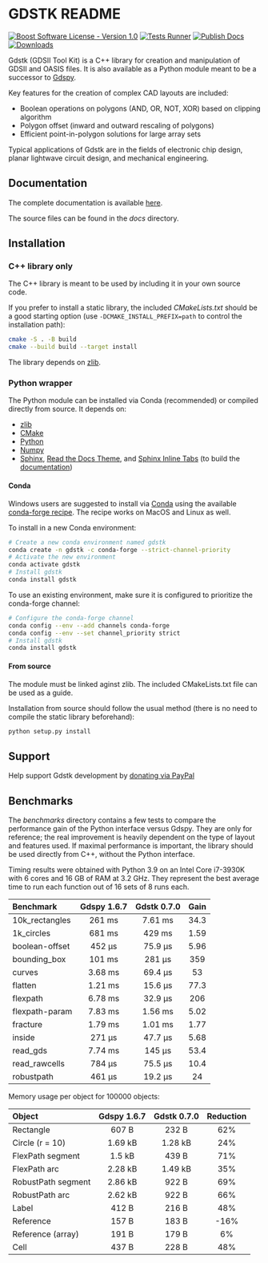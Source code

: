 # GDSTK README

[![Boost Software License - Version 1.0](https://img.shields.io/github/license/heitzmann/gdstk.svg)](https://www.boost.org/LICENSE_1_0.txt)
[![Tests Runner](https://github.com/heitzmann/gdstk/workflows/Tests%20Runner/badge.svg)](https://github.com/heitzmann/gdstk/actions)
[![Publish Docs](https://github.com/heitzmann/gdstk/workflows/Publish%20Docs/badge.svg)](http://heitzmann.github.io/gdstk)
[![Downloads](https://img.shields.io/github/downloads/heitzmann/gdstk/total.svg)](https://github.com/heitzmann/gdstk/releases)

Gdstk (GDSII Tool Kit) is a C++ library for creation and manipulation of GDSII and OASIS files.
It is also available as a Python module meant to be a successor to [Gdspy](https://github.com/heitzmann/gdspy).

Key features for the creation of complex CAD layouts are included:

* Boolean operations on polygons (AND, OR, NOT, XOR) based on clipping algorithm
* Polygon offset (inward and outward rescaling of polygons)
* Efficient point-in-polygon solutions for large array sets

Typical applications of Gdstk are in the fields of electronic chip design, planar lightwave circuit design, and mechanical engineering.


## Documentation

The complete documentation is available [here](http://heitzmann.github.io/gdstk).

The source files can be found in the _docs_ directory.


## Installation

### C++ library only

The C++ library is meant to be used by including it in your own source code.

If you prefer to install a static library, the included _CMakeLists.txt_ should be a good starting option (use `-DCMAKE_INSTALL_PREFIX=path` to control the installation path):

```sh
cmake -S . -B build
cmake --build build --target install
```

The library depends on [zlib](https://zlib.net/).

### Python wrapper

The Python module can be installed via Conda (recommended) or compiled directly from source.
It depends on:

* [zlib](https://zlib.net/)
* [CMake](https://cmake.org/)
* [Python](https://www.python.org/)
* [Numpy](https://numpy.org/)
* [Sphinx](https://www.sphinx-doc.org/), [Read the Docs Theme](https://sphinx-rtd-theme.readthedocs.io/), and [Sphinx Inline Tabs](https://sphinx-inline-tabs.readthedocs.io/) (to build the [documentation](http://heitzmann.github.io/gdstk))

#### Conda

Windows users are suggested to install via [Conda](https://www.anaconda.com/) using the available [conda-forge recipe](https://github.com/conda-forge/gdstk-feedstock).
The recipe works on MacOS and Linux as well.

To install in a new Conda environment:

```sh
# Create a new conda environment named gdstk
conda create -n gdstk -c conda-forge --strict-channel-priority
# Activate the new environment
conda activate gdstk
# Install gdstk
conda install gdstk
```

To use an existing environment, make sure it is configured to prioritize the conda-forge channel:

```sh
# Configure the conda-forge channel
conda config --env --add channels conda-forge
conda config --env --set channel_priority strict
# Install gdstk
conda install gdstk
```

#### From source

The module must be linked aginst zlib.
The included CMakeLists.txt file can be used as a guide.

Installation from source should follow the usual method (there is no need to compile the static library beforehand):

```sh
python setup.py install
```

## Support

Help support Gdstk development by [donating via PayPal](https://www.paypal.com/cgi-bin/webscr?cmd=_s-xclick&hosted_button_id=JD2EUE2WPPBQQ)


## Benchmarks

The _benchmarks_ directory contains a few tests to compare the performance gain of the Python interface versus Gdspy.
They are only for reference; the real improvement is heavily dependent on the type of layout and features used.
If maximal performance is important, the library should be used directly from C++, without the Python interface.

Timing results were obtained with Python 3.9 on an Intel Core i7-3930K with 6 cores and 16 GB of RAM at 3.2 GHz.
They represent the best average time to run each function out of 16 sets of 8 runs each.

| Benchmark        |   Gdspy 1.6.7    |   Gdstk 0.7.0    |   Gain   |
| :--------------- | :--------------: | :--------------: | :------: |
| 10k_rectangles   |      261 ms      |     7.61 ms      |   34.3   |
| 1k_circles       |      681 ms      |      429 ms      |   1.59   |
| boolean-offset   |      452 μs      |     75.9 μs      |   5.96   |
| bounding_box     |      101 ms      |      281 μs      |   359    |
| curves           |     3.68 ms      |     69.4 μs      |    53    |
| flatten          |     1.21 ms      |     15.6 μs      |   77.3   |
| flexpath         |     6.78 ms      |     32.9 μs      |   206    |
| flexpath-param   |     7.83 ms      |     1.56 ms      |   5.02   |
| fracture         |     1.79 ms      |     1.01 ms      |   1.77   |
| inside           |      271 μs      |     47.7 μs      |   5.68   |
| read_gds         |     7.74 ms      |      145 μs      |   53.4   |
| read_rawcells    |      784 μs      |     75.5 μs      |   10.4   |
| robustpath       |      461 μs      |     19.2 μs      |    24    |

Memory usage per object for 100000 objects:

| Object               |   Gdspy 1.6.7    |   Gdstk 0.7.0    | Reduction |
| :------------------- | :--------------: | :--------------: | :-------: |
| Rectangle            |      607 B       |      232 B       |    62%    |
| Circle (r = 10)      |     1.69 kB      |     1.28 kB      |    24%    |
| FlexPath segment     |      1.5 kB      |      439 B       |    71%    |
| FlexPath arc         |     2.28 kB      |     1.49 kB      |    35%    |
| RobustPath segment   |     2.86 kB      |      922 B       |    69%    |
| RobustPath arc       |     2.62 kB      |      922 B       |    66%    |
| Label                |      412 B       |      216 B       |    48%    |
| Reference            |      157 B       |      183 B       |    -16%   |
| Reference (array)    |      191 B       |      179 B       |     6%    |
| Cell                 |      437 B       |      228 B       |    48%    |
